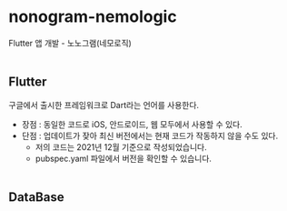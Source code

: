 # nonogram-nemologic
Flutter 앱 개발 - 노노그램(네모로직)
<br><br>

## Flutter
구글에서 출시한 프레임워크로 Dart라는 언어를 사용한다.

* 장점 : 동일한 코드로 iOS, 안드로이드, 웹 모두에서 사용할 수 있다.
* 단점 : 업데이트가 잦아 최신 버전에서는 현재 코드가 작동하지 않을 수도 있다.
    - 저의 코드는 2021년 12월 기준으로 작성되었습니다.
    - pubspec.yaml 파일에서 버전을 확인할 수 있습니다.
<br><br>

## DataBase
